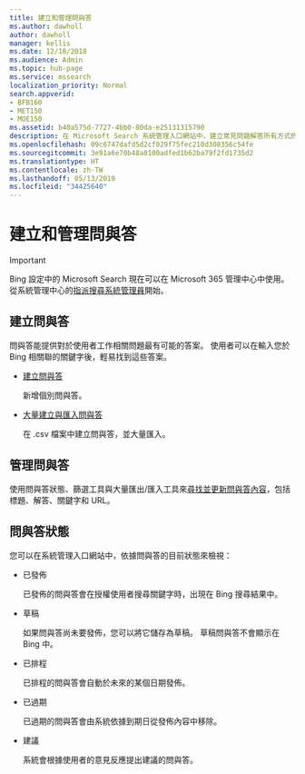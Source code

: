 ```yaml
---
title: 建立和管理問與答
ms.author: dawholl
author: dawholl
manager: kellis
ms.date: 12/18/2018
ms.audience: Admin
ms.topic: hub-page
ms.service: mssearch
localization_priority: Normal
search.appverid:
- BFB160
- MET150
- MOE150
ms.assetid: b40a575d-7727-4bb0-80da-e25131315790
description: 在 Microsoft Search 系統管理入口網站中，建立常見問題解答所有方式的概觀
ms.openlocfilehash: 09c6747dafd5d2cf029f75fec210d308356c54fe
ms.sourcegitcommit: 3e91a6e70b48a0100adfed1b62ba79f2fd1735d2
ms.translationtype: HT
ms.contentlocale: zh-TW
ms.lasthandoff: 05/13/2019
ms.locfileid: "34425640"
---
```

# <a name="create-and-manage-qas"></a>建立和管理問與答

> [!IMPORTANT]
> Bing 設定中的 Microsoft Search 現在可以在 Microsoft 365 管理中心中使用。 從系統管理中心的[指派搜尋系統管理員](https://docs.microsoft.com/zh-TW/microsoftsearch/setup-microsoft-search#step-2-assign-search-admin-and-search-editor)開始。
    
## <a name="create-qas"></a>建立問與答

問與答能提供對於使用者工作相關問題最有可能的答案。 使用者可以在輸入您於 Bing 相關聯的關鍵字後，輕易找到這些答案。
  
- [建立問與答](create-qas.md)
    
    新增個別問與答。
    
- [大量建立與匯入問與答](bulk-create-qas.md)
    
    在 .csv 檔案中建立問與答，並大量匯入。
    
## <a name="manage-qas"></a>管理問與答

使用問與答狀態、篩選工具與大量匯出/匯入工具來[尋找並更新問與答內容](manage-qas.md)，包括標題、解答、關鍵字和 URL。
  
## <a name="qa-status"></a>問與答狀態

您可以在系統管理入口網站中，依據問與答的目前狀態來檢視：
  
- 已發佈
    
    已發佈的問與答會在授權使用者搜尋關鍵字時，出現在 Bing 搜尋結果中。
    
- 草稿
    
    如果問與答尚未要發佈，您可以將它儲存為草稿。 草稿問與答不會顯示在 Bing 中。
    
- 已排程
    
    已排程的問與答會自動於未來的某個日期發佈。
    
- 已過期
    
    已過期的問與答會由系統依據到期日從發佈內容中移除。
    
- 建議
    
    系統會根據使用者的意見反應提出建議的問與答。

  

